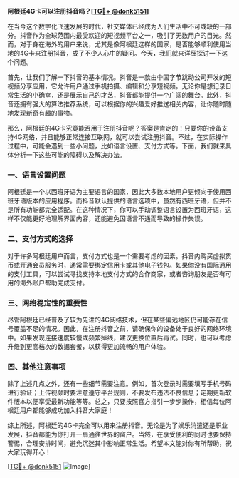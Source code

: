 **阿根廷4G卡可以注册抖音吗？[[TG💪+ @donk5151](https://t.me/s/donk5151)]**

在当今这个数字化飞速发展的时代，社交媒体已经成为人们生活中不可或缺的一部分。抖音作为全球范围内最受欢迎的短视频平台之一，吸引了无数用户的目光。然而，对于身在海外的用户来说，尤其是像阿根廷这样的国家，是否能够顺利使用当地的4G卡来注册抖音，成了不少人心中的疑问。今天，我们就来详细探讨一下这个问题。

首先，让我们了解一下抖音的基本情况。抖音是一款由中国字节跳动公司开发的短视频分享应用，它允许用户通过手机拍摄、编辑和分享短视频。无论你是想记录日常生活的小确幸，还是展示自己的才艺，抖音都能提供一个广阔的舞台。此外，抖音还拥有强大的算法推荐系统，可以根据你的兴趣爱好推送相关内容，让你随时随地发现新奇有趣的事物。

那么，阿根廷的4G卡究竟能否用于注册抖音呢？答案是肯定的！只要你的设备支持4G网络，并且能够正常连接互联网，就可以尝试注册抖音。不过，在实际操作过程中，可能会遇到一些小问题，比如语言设置、支付方式等。下面，我们就来具体分析一下这些可能的障碍以及解决办法。

### 一、语言设置问题

阿根廷是一个以西班牙语为主要语言的国家，因此大多数本地用户更倾向于使用西班牙语版本的应用程序。而抖音默认提供的语言选项中，虽然有西班牙语，但并不是所有功能都完全适配。在这种情况下，你可以手动调整语言设置为西班牙语，这样不仅能更好地理解界面内容，还能避免因语言不通而导致的操作失误。

### 二、支付方式的选择

对于许多阿根廷用户而言，支付方式也是一个需要考虑的因素。抖音内购买虚拟货币或开通会员服务时，通常需要绑定信用卡或其他电子钱包。如果你没有国际通用的支付工具，可以尝试寻找支持本地支付方式的合作商家，或者咨询朋友是否有可用的海外账户帮助完成支付。

### 三、网络稳定性的重要性

尽管阿根廷已经普及了较为先进的4G网络技术，但在某些偏远地区仍可能存在信号覆盖不足的情况。因此，在注册抖音之前，请确保你的设备处于良好的网络环境中。如果发现连接速度较慢或频繁掉线，建议更换位置后再试。同时，也可以考虑升级到更高档次的数据套餐，以获得更加流畅的用户体验。

### 四、其他注意事项

除了上述几点之外，还有一些细节需要注意。例如，首次登录时需要填写手机号码进行验证；上传视频时要注意遵守平台规则，不要发布违法不良信息；定期更新软件版本以便享受最新功能等等。总之，只要按照官方指引一步步操作，相信每位阿根廷用户都能够成功加入抖音大家庭！

综上所述，阿根廷的4G卡完全可以用来注册抖音。无论是为了娱乐消遣还是职业发展，抖音都能为你打开一扇通往世界的窗户。当然，在享受便利的同时也要保持警惕，合理安排时间，避免沉迷其中影响正常生活。希望本文能对你有所帮助，祝大家玩得开心！

[[TG💪+ @donk5151](https://t.me/s/donk5151) ![Image](https://i.postimg.cc/rwNCRYN7/Snipaste-2025-04-30-17-27-05.png)]